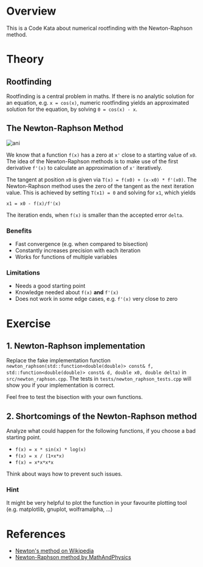 # Overview

This is a Code Kata about numerical rootfinding with the Newton-Raphson method.

# Theory

## Rootfinding

Rootfinding is a central problem in maths. If there is no analytic solution for an equation, e.g. `x = cos(x)`, numeric
rootfinding yields an approximated solution for the equation, by solving `0 = cos(x) - x`.

## The Newton-Raphson Method

![ani](https://user-images.githubusercontent.com/2394228/128812604-0d70c463-d239-45ea-93f3-7363b4e28fe1.gif)

We know that a function `f(x)` has a zero at `x'` close to a starting value of `x0`. The idea of the Newton-Raphson
methods is to make use of the first derivative `f'(x)` to calculate an approximation of `x'` iteratively.

The tangent at position `x0` is given via `T(x) = f(x0) + (x-x0) * f'(x0)`. The Newton-Raphson method uses the zero of
the tangent as the next iteration value. This is achieved by setting `T(x1) = 0` and solving for `x1`, which yields

`x1 = x0 - f(x)/f'(x)`

The iteration ends, when `f(x)` is smaller than the accepted error `delta`.

### Benefits

* Fast convergence (e.g. when compared to bisection)
* Constantly increases precision with each iteration
* Works for functions of multiple variables

### Limitations

* Needs a good starting point
* Knowledge needed about `f(x)` **and** `f'(x)`
* Does not work in some edge cases, e.g. `f'(x)` very close to zero

# Exercise

## 1. Newton-Raphson implementation

Replace the fake implementation
function `newton_raphson(std::function<double(double)> const& f, std::function<double(double)> const& d, double x0, double delta)`
in `src/newton_raphson.cpp`. The tests in `tests/newton_raphson_tests.cpp` will show you if your implementation is
correct.

Feel free to test the bisection with your own functions.

## 2. Shortcomings of the Newton-Raphson method

Analyze what could happen for the following functions, if you choose a bad starting point.

* `f(x) = x * sin(x) * log(x)`
* `f(x) = x / (1+x*x)`
* `f(x) = x*x*x*x`

Think about ways how to prevent such issues.

### Hint

It might be very helpful to plot the function in your favourite plotting tool (e.g. matplotlib, gnuplot, wolframalpha,
...)

# References

* [Newton's method on Wikipedia](https://en.wikipedia.org/wiki/Newton%27s_method)
* [Newton-Raphson method by MathAndPhysics](https://www.youtube.com/watch?v=qlNqPE_X4ME&ab_channel=MathAndPhysics)
